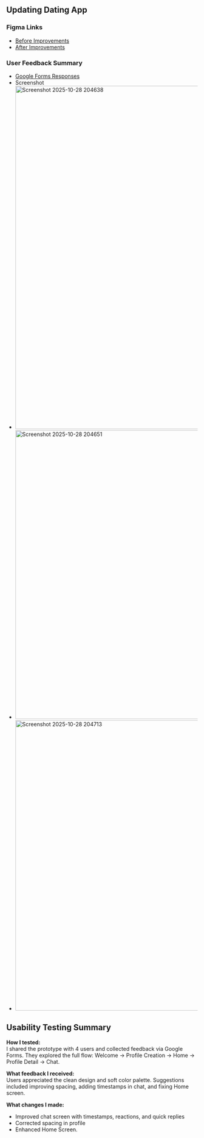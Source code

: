 ## Updating Dating App
### Figma Links  
- [Before Improvements]([https://www.figma.com/file/your-before-link](https://www.figma.com/design/dssPYXH1m9mnNSttn8zB9x/Modern-Dating-app?node-id=0-1&t=CLd17gJvg9oOtWZD-1))  
- [After Improvements]([https://www.figma.com/file/your-after-link](https://www.figma.com/design/1ZVCJWOSZ5DodpcESsaTBJ/Updated-Dating-App?node-id=4-2&t=ZgantZFrBar6uasb-1))

### User Feedback Summary  
- [Google Forms Responses]([https://forms.gle/EyoD6Dxidvgek1pW7](https://forms.gle/EyoD6Dxidvgek1pW7))  
- Screenshot
- <img width="1919" height="902" alt="Screenshot 2025-10-28 204638" src="https://github.com/user-attachments/assets/692d2507-f33d-494a-9d9b-08621eeef260" />
- <img width="992" height="759" alt="Screenshot 2025-10-28 204651" src="https://github.com/user-attachments/assets/e78684c4-4f85-4011-88b4-fc63ea678cc2" />
- <img width="1027" height="763" alt="Screenshot 2025-10-28 204713" src="https://github.com/user-attachments/assets/29b0cdfe-5145-43ae-864e-bd518165f502" />


## Usability Testing Summary

**How I tested:**  
I shared the prototype with 4 users and collected feedback via Google Forms. They explored the full flow: Welcome → Profile Creation → Home → Profile Detail → Chat.

**What feedback I received:**  
Users appreciated the clean design and soft color palette. Suggestions included improving spacing, adding timestamps in chat, and fixing Home screen.

**What changes I made:**   
- Improved chat screen with timestamps, reactions, and quick replies  
- Corrected spacing in profile
- Enhanced Home Screen.

